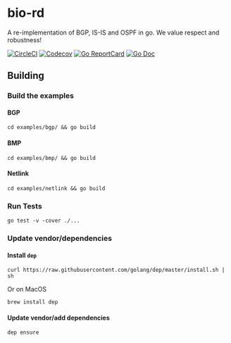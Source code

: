# bio-rd

A re-implementation of BGP, IS-IS and OSPF in go. We value respect and robustness!

[![CircleCI](https://circleci.com/gh/bio-routing/bio-rd/tree/master.svg?style=shield)](https://circleci.com/gh/bio-routing/bio-rd/tree/master)
[![Codecov](https://codecov.io/gh/bio-routing/bio-rd/branch/master/graph/badge.svg)](https://codecov.io/gh/bio-routing/bio-rd)
[![Go ReportCard](http://goreportcard.com/badge/bio-routing/bio-rd)](http://goreportcard.com/report/bio-routing/bio-rd)
[![Go Doc](https://godoc.org/github.com/bio-routing/bio-rd?status.svg)](https://godoc.org/github.com/bio-routing/bio-rd)

## Building

### Build the examples

#### BGP

    cd examples/bgp/ && go build

#### BMP

    cd examples/bmp/ && go build

#### Netlink

    cd examples/netlink && go build

### Run Tests

    go test -v -cover ./...

### Update vendor/dependencies

#### Install `dep`

    curl https://raw.githubusercontent.com/golang/dep/master/install.sh | sh

Or on MacOS

    brew install dep

#### Update vendor/add dependencies

    dep ensure
